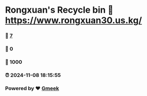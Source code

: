 # Rongxuan's Recycle bin  :link: https://www.rongxuan30.us.kg/
### :page_facing_up: [7](https://rongxuan2022.github.io/tag.html) 
### :speech_balloon: 0 
### :hibiscus: 1000 
### :alarm_clock: 2024-11-08 18:15:55 
### Powered by :heart: [Gmeek](https://github.com/Meekdai/Gmeek)
